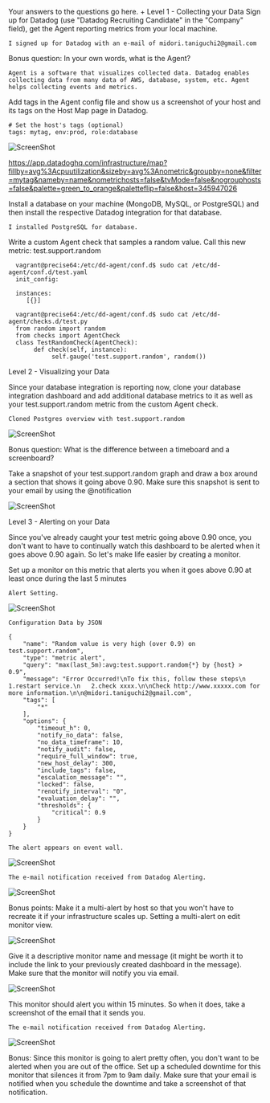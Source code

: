 Your answers to the questions go here.
+
Level 1 - Collecting your Data
  Sign up for Datadog (use "Datadog Recruiting Candidate" in the "Company" field), get the Agent reporting metrics from your local machine.

    I signed up for Datadog with an e-mail of midori.taniguchi2@gmail.com

  Bonus question: In your own words, what is the Agent?

    Agent is a software that visualizes collected data. Datadog enables collecting data from many data of AWS, database, system, etc. Agent helps collecting events and metrics.

  Add tags in the Agent config file and show us a screenshot of your host and its tags on the Host Map page in Datadog.

    # Set the host's tags (optional)
    tags: mytag, env:prod, role:database

![ScreenShot](https://user-images.githubusercontent.com/32184362/30998494-f53242ee-a509-11e7-8c80-a86ee74a3697.png)

  https://app.datadoghq.com/infrastructure/map?fillby=avg%3Acpuutilization&sizeby=avg%3Anometric&groupby=none&filter=mytag&nameby=name&nometrichosts=false&tvMode=false&nogrouphosts=false&palette=green_to_orange&paletteflip=false&host=345947026
  
  Install a database on your machine (MongoDB, MySQL, or PostgreSQL) and then install the respective Datadog integration for that database.

    I installed PostgreSQL for database.
   
  Write a custom Agent check that samples a random value. Call this new metric: test.support.random

      vagrant@precise64:/etc/dd-agent/conf.d$ sudo cat /etc/dd-agent/conf.d/test.yaml    
      init_config:
  
      instances:
         [{}]
         
      vagrant@precise64:/etc/dd-agent/conf.d$ sudo cat /etc/dd-agent/checks.d/test.py 
      from random import random
      from checks import AgentCheck
      class TestRandomCheck(AgentCheck):
           def check(self, instance):
                self.gauge('test.support.random', random())

Level 2 - Visualizing your Data

  Since your database integration is reporting now, clone your database integration dashboard and add additional database metrics to it as well as your test.support.random metric from the custom Agent check.

	Cloned Postgres overview with test.support.random
![ScreenShot](https://user-images.githubusercontent.com/32184362/31056060-df5be4e4-a706-11e7-88ba-5913841fb178.png)

  Bonus question: What is the difference between a timeboard and a screenboard?


  Take a snapshot of your test.support.random graph and draw a box around a section that shows it going above 0.90. Make sure this snapshot is sent to your email by using the @notification

![ScreenShot](https://user-images.githubusercontent.com/32184362/31057341-3c15c0c8-a71c-11e7-93a8-0635a5317124.png)

Level 3 - Alerting on your Data

  Since you've already caught your test metric going above 0.90 once, you don't want to have to continually watch this dashboard to be alerted when it goes above 0.90 again. So let's make life easier by creating a monitor.

  Set up a monitor on this metric that alerts you when it goes above 0.90 at least once during the last 5 minutes
  
	Alert Setting.
![ScreenShot](https://user-images.githubusercontent.com/32184362/31056692-c775f8a6-a710-11e7-9aaf-855c8df4bde0.png)

	Configuration Data by JSON

	{
		"name": "Random value is very high (over 0.9) on test.support.random",
		"type": "metric alert",
		"query": "max(last_5m):avg:test.support.random{*} by {host} > 0.9",
		"message": "Error Occurred!\nTo fix this, follow these steps\n   1.restart service.\n   2.check xxxx.\n\nCheck http://www.xxxxx.com for more information.\n\n@midori.taniguchi2@gmail.com",
		"tags": [
			"*"
		],
		"options": {
			"timeout_h": 0,
			"notify_no_data": false,
			"no_data_timeframe": 10,
			"notify_audit": false,
			"require_full_window": true,
			"new_host_delay": 300,
			"include_tags": false,
			"escalation_message": "",
			"locked": false,
			"renotify_interval": "0",
			"evaluation_delay": "",
			"thresholds": {
				"critical": 0.9
			}
		}
	}

	The alert appears on event wall.
![ScreenShot](https://user-images.githubusercontent.com/32184362/31057343-423d5baa-a71c-11e7-89a6-02eb09066f50.png)

	The e-mail notification received from Datadog Alerting.
![ScreenShot](https://user-images.githubusercontent.com/32184362/31057342-3f0898e6-a71c-11e7-8a9c-4f0966bddbaf.png)
  
  Bonus points: Make it a multi-alert by host so that you won't have to recreate it if your infrastructure scales up.
	Setting a multi-alert on edit monitor view.
	
![ScreenShot](https://user-images.githubusercontent.com/32184362/31057558-af94995e-a71f-11e7-8540-edf45d9a92d4.png)

  Give it a descriptive monitor name and message (it might be worth it to include the link to your previously created dashboard in the message). Make sure that the monitor will notify you via email.

![ScreenShot](https://user-images.githubusercontent.com/32184362/31057560-afc0a418-a71f-11e7-9a62-7348bf4dd364.png)

  This monitor should alert you within 15 minutes. So when it does, take a screenshot of the email that it sends you.

	The e-mail notification received from Datadog Alerting.
![ScreenShot](https://user-images.githubusercontent.com/32184362/31057559-afc0137c-a71f-11e7-93e9-cf8101a0ed0f.png)

Bonus: Since this monitor is going to alert pretty often, you don't want to be alerted when you are out of the office. Set up a scheduled downtime for this monitor that silences it from 7pm to 9am daily. Make sure that your email is notified when you schedule the downtime and take a screenshot of that notification.
